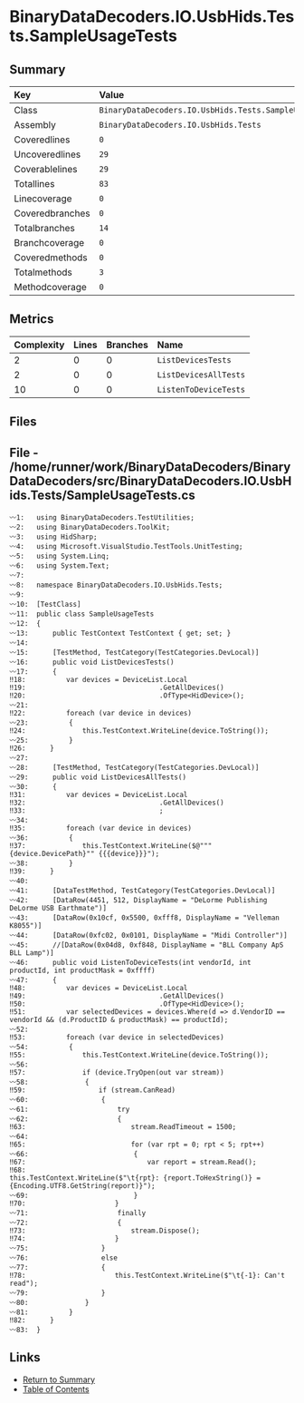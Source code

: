 ﻿# BinaryDataDecoders.IO.UsbHids.Tests.SampleUsageTests

## Summary

| Key             | Value                                                  |
| :-------------- | :----------------------------------------------------- |
| Class           | `BinaryDataDecoders.IO.UsbHids.Tests.SampleUsageTests` |
| Assembly        | `BinaryDataDecoders.IO.UsbHids.Tests`                  |
| Coveredlines    | `0`                                                    |
| Uncoveredlines  | `29`                                                   |
| Coverablelines  | `29`                                                   |
| Totallines      | `83`                                                   |
| Linecoverage    | `0`                                                    |
| Coveredbranches | `0`                                                    |
| Totalbranches   | `14`                                                   |
| Branchcoverage  | `0`                                                    |
| Coveredmethods  | `0`                                                    |
| Totalmethods    | `3`                                                    |
| Methodcoverage  | `0`                                                    |

## Metrics

| Complexity | Lines | Branches | Name                  |
| :--------- | :---- | :------- | :-------------------- |
| 2          | 0     | 0        | `ListDevicesTests`    |
| 2          | 0     | 0        | `ListDevicesAllTests` |
| 10         | 0     | 0        | `ListenToDeviceTests` |

## Files

## File - /home/runner/work/BinaryDataDecoders/BinaryDataDecoders/src/BinaryDataDecoders.IO.UsbHids.Tests/SampleUsageTests.cs

```CSharp
〰1:   using BinaryDataDecoders.TestUtilities;
〰2:   using BinaryDataDecoders.ToolKit;
〰3:   using HidSharp;
〰4:   using Microsoft.VisualStudio.TestTools.UnitTesting;
〰5:   using System.Linq;
〰6:   using System.Text;
〰7:   
〰8:   namespace BinaryDataDecoders.IO.UsbHids.Tests;
〰9:   
〰10:  [TestClass]
〰11:  public class SampleUsageTests
〰12:  {
〰13:      public TestContext TestContext { get; set; }
〰14:  
〰15:      [TestMethod, TestCategory(TestCategories.DevLocal)]
〰16:      public void ListDevicesTests()
〰17:      {
‼18:          var devices = DeviceList.Local
‼19:                                 .GetAllDevices()
‼20:                                 .OfType<HidDevice>();
〰21:  
‼22:          foreach (var device in devices)
〰23:          {
‼24:              this.TestContext.WriteLine(device.ToString());
〰25:          }
‼26:      }
〰27:  
〰28:      [TestMethod, TestCategory(TestCategories.DevLocal)]
〰29:      public void ListDevicesAllTests()
〰30:      {
‼31:          var devices = DeviceList.Local
‼32:                                 .GetAllDevices()
‼33:                                 ;
〰34:  
‼35:          foreach (var device in devices)
〰36:          {
‼37:              this.TestContext.WriteLine($@"""{device.DevicePath}"" {{{device}}}");
〰38:          }
‼39:      }
〰40:  
〰41:      [DataTestMethod, TestCategory(TestCategories.DevLocal)]
〰42:      [DataRow(4451, 512, DisplayName = "DeLorme Publishing DeLorme USB Earthmate")]
〰43:      [DataRow(0x10cf, 0x5500, 0xfff8, DisplayName = "Velleman K8055")]
〰44:      [DataRow(0xfc02, 0x0101, DisplayName = "Midi Controller")]
〰45:      //[DataRow(0x04d8, 0xf848, DisplayName = "BLL Company ApS BLL Lamp")]
〰46:      public void ListenToDeviceTests(int vendorId, int productId, int productMask = 0xffff)
〰47:      {
‼48:          var devices = DeviceList.Local
‼49:                                 .GetAllDevices()
‼50:                                 .OfType<HidDevice>();
‼51:          var selectedDevices = devices.Where(d => d.VendorID == vendorId && (d.ProductID & productMask) == productId);
〰52:  
‼53:          foreach (var device in selectedDevices)
〰54:          {
‼55:              this.TestContext.WriteLine(device.ToString());
〰56:  
‼57:              if (device.TryOpen(out var stream))
〰58:              {
‼59:                  if (stream.CanRead)
〰60:                  {
〰61:                      try
〰62:                      {
‼63:                          stream.ReadTimeout = 1500;
〰64:  
‼65:                          for (var rpt = 0; rpt < 5; rpt++)
〰66:                          {
‼67:                              var report = stream.Read();
‼68:                              this.TestContext.WriteLine($"\t{rpt}: {report.ToHexString()} = {Encoding.UTF8.GetString(report)}");
〰69:                          }
‼70:                      }
〰71:                      finally
〰72:                      {
‼73:                          stream.Dispose();
‼74:                      }
〰75:                  }
〰76:                  else
〰77:                  {
‼78:                      this.TestContext.WriteLine($"\t{-1}: Can't read");
〰79:                  }
〰80:              }
〰81:          }
‼82:      }
〰83:  }
```

## Links

* [Return to Summary](Summary.md)
* [Table of Contents](../TOC.md)

